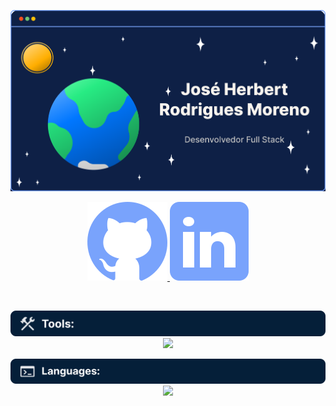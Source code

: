 <p align="center">
  <img src="./Header.svg"/>
</p>
<p align="center">
  <a href="https://github.com/Herbert-Moreno">
    <img src="./github.svg"/>
  </a>
  <a href="https://herbert-moreno.github.io/CurriculoHerbert/">
    <img src="./linkedin.svg"/>
  </a>
</p>

<br>
<p align="center">
  <img src="./Toolsheader.svg"/>
  <br>
  <a href="https://skillicons.dev">
  <img src="https://skillicons.dev/icons?i=git,blender,docker,figma,vscode,androidstudio,flutter,fastapi,supabase&perline=4"/>
  </a>
</p>

<p align="center">
  <img src="./Languagesheader.svg"/>
  <br>
  <a href="https://skillicons.dev">
  <img src="https://skillicons.dev/icons?i=html,css,kotlin,c,zig,dart,py,java&perline=4"/>
  </a>
</p>
